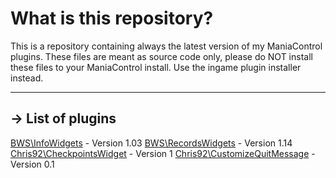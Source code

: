 What is this repository?
====================

This is a repository containing always the latest version of my ManiaControl plugins.
These files are meant as source code only, please do NOT install these files to your ManiaControl install.
Use the ingame plugin installer instead.

-------------------------------------------------------------------------------------------------
-> List of plugins
-------------------------------------------------------------------------------------------------

[BWS\InfoWidgets](http://maniacontrol.com/plugins/36) - Version 1.03
[BWS\RecordsWidgets](http://maniacontrol.com/plugins/32) - Version 1.14
[Chris92\CheckpointsWidget](http://maniacontrol.com/plugins/20) - Version 1
[Chris92\CustomizeQuitMessage](http://maniacontrol.com/plugins/31) - Version 0.1

